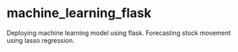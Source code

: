 # machine_learning_flask
Deploying machine learning model using flask. 
Forecasting stock movement using lasso regression.

